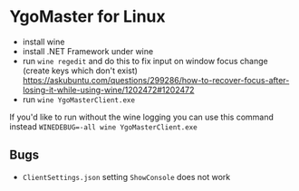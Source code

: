# YgoMaster for Linux

- install wine
- install .NET Framework under wine
- run `wine regedit` and do this to fix input on window focus change (create keys which don't exist) https://askubuntu.com/questions/299286/how-to-recover-focus-after-losing-it-while-using-wine/1202472#1202472
- run `wine YgoMasterClient.exe`

If you'd like to run without the wine logging you can use this command instead `WINEDEBUG=-all wine YgoMasterClient.exe`

## Bugs

- `ClientSettings.json` setting `ShowConsole` does not work